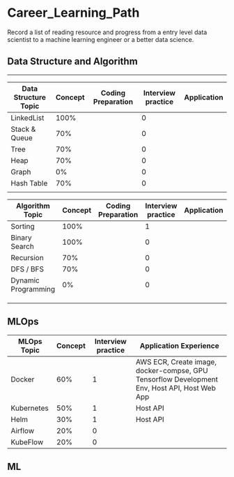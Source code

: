 # **Career_Learning_Path**

 Record a list of reading resource and progress from a entry level data scientist to a machine learning engineer or a better data science.

## **Data Structure and Algorithm**

----
| Data Structure Topic | Concept | Coding Preparation | Interview practice | Application |
|----------------------|---------|--------------------|--------------------|-------------|
| LinkedList           | 100%    |                    | 0                  |             |
| Stack & Queue        | 70%     |                    | 0                  |             |
| Tree                 | 70%     |                    | 0                  |             |
| Heap                 | 70%     |                    | 0                  |             |
| Graph                | 0%      |                    | 0                  |             |
| Hash Table           | 70%     |                    | 0                  |             |
|                      |         |                    |                    |             |

| Algorithm Topic     | Concept | Coding Preparation | Interview practice | Application |
|---------------------|---------|--------------------|--------------------|-------------|
| Sorting             | 100%    |                    | 1                  |             |
| Binary Search       | 100%    |                    | 0                  |             |
| Recursion           | 70%     |                    | 0                  |             |
| DFS / BFS           | 70%     |                    | 0                  |             |
| Dynamic Programming | 0%      |                    | 0                  |             |
|                     |         |                    |                    |             |
|                     |         |                    |                    |             |
|                     |         |                    |                    |             |

## **MLOps**

| MLOps Topic | Concept | Interview practice | Application Experience                                                                       |
|-------------|---------|--------------------|----------------------------------------------------------------------------------------------|
| Docker      | 60%     | 1                  | AWS ECR, Create image, docker-compse, GPU Tensorflow Development Env, Host API, Host Web App |
| Kubernetes  | 50%     | 1                  | Host API                                                                                     |
| Helm        | 30%     | 1                  | Host API                                                                                     |
| Airflow     | 20%     | 0                  |                                                                                              |
| KubeFlow    | 20%     | 0                  |                                                                                              |

## **ML**
